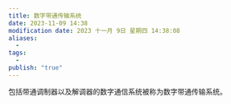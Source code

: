 ```yaml
---
title: 数字带通传输系统
date: 2023-11-09 14:38
modification date: 2023 十一月 9日 星期四 14:38:08
aliases:
  - 
tags:
  - 
publish: "true"
---
```


包括带通调制器以及解调器的数字通信系统被称为数字带通传输系统。